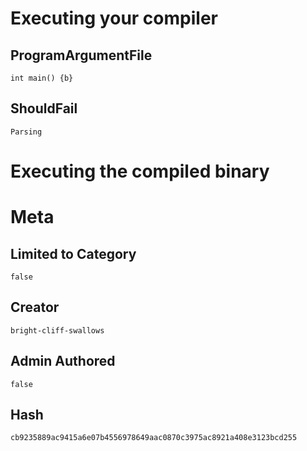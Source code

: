 # Executing your compiler

## ProgramArgumentFile

```
int main() {b}
```

## ShouldFail

```
Parsing
```

# Executing the compiled binary

# Meta

## Limited to Category

```
false
```

## Creator

```
bright-cliff-swallows
```

## Admin Authored

```
false
```

## Hash

```
cb9235889ac9415a6e07b4556978649aac0870c3975ac8921a408e3123bcd255
```
